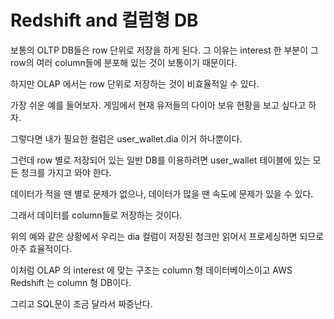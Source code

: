 # Redshift and 컬럼형 DB

보통의 OLTP DB들은 row 단위로 저장을 하게 된다. 그 이유는 interest 한 부분이 그 row의 여러 column들에 분포해 있는 것이 보통이기 때문이다.

하지만 OLAP 에서는 row 단위로 저장하는 것이 비효율적일 수 있다.

가장 쉬운 예를 들어보자. 게임에서 현재 유저들의 다이아 보유 현황을 보고 싶다고 하자.

그렇다면 내가 필요한 컬럼은 user\_wallet.dia 이거 하나뿐이다.

그런데 row 별로 저장되어 있는 일반 DB를 이용하려면 user\_wallet 테이블에 있는 모든 청크를 가지고 와야 한다.

데이터가 적을 땐 별로 문제가 없으나, 데이터가 많을 땐 속도에 문제가 있을 수 있다.

그래서 데이터를 column들로 저장하는 것이다.

위의 예와 같은 상황에서 우리는 dia 컬럼이 저장된 청크만 읽어서 프로세싱하면 되므로 아주 효율적이다.

이처럼 OLAP 의 interest 에 맞는 구조는 column 형 데이터베이스이고 AWS Redshift 는 column 형 DB이다.

그리고 SQL문이 조금 달라서 짜증난다.
